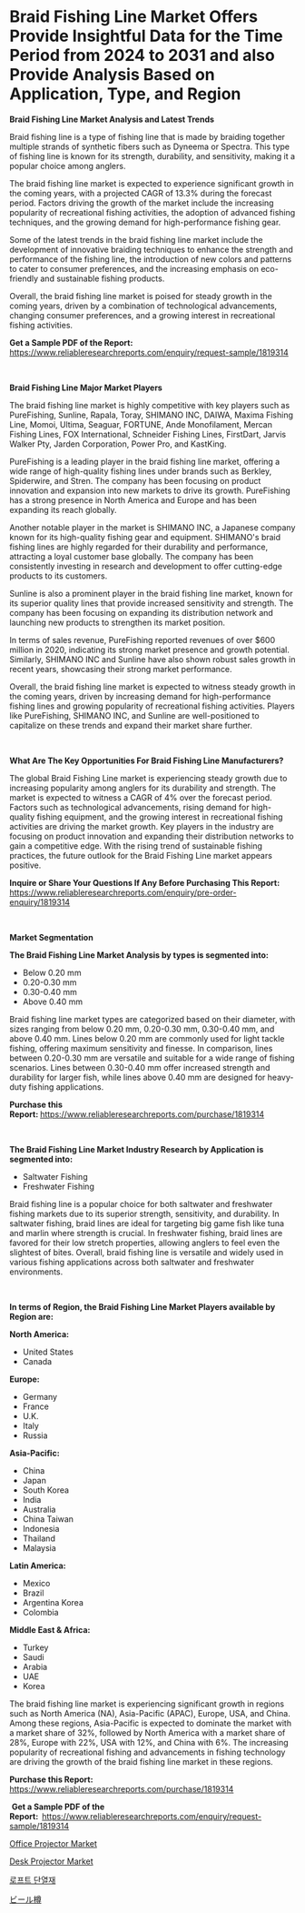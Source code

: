 <p><h1>Braid Fishing Line Market Offers Provide Insightful Data for the Time Period from 2024 to 2031 and also Provide Analysis Based on Application, Type, and Region</h1></p><p><strong>Braid Fishing Line Market Analysis and Latest Trends</strong></p>
<p><p>Braid fishing line is a type of fishing line that is made by braiding together multiple strands of synthetic fibers such as Dyneema or Spectra. This type of fishing line is known for its strength, durability, and sensitivity, making it a popular choice among anglers.</p><p>The braid fishing line market is expected to experience significant growth in the coming years, with a projected CAGR of 13.3% during the forecast period. Factors driving the growth of the market include the increasing popularity of recreational fishing activities, the adoption of advanced fishing techniques, and the growing demand for high-performance fishing gear.</p><p>Some of the latest trends in the braid fishing line market include the development of innovative braiding techniques to enhance the strength and performance of the fishing line, the introduction of new colors and patterns to cater to consumer preferences, and the increasing emphasis on eco-friendly and sustainable fishing products.</p><p>Overall, the braid fishing line market is poised for steady growth in the coming years, driven by a combination of technological advancements, changing consumer preferences, and a growing interest in recreational fishing activities.</p></p>
<p><strong>Get a Sample PDF of the Report:&nbsp;</strong> <a href="https://www.reliableresearchreports.com/enquiry/request-sample/1819314">https://www.reliableresearchreports.com/enquiry/request-sample/1819314</a></p>
<p>&nbsp;</p>
<p><strong>Braid Fishing Line Major Market Players</strong></p>
<p><p>The braid fishing line market is highly competitive with key players such as PureFishing, Sunline, Rapala, Toray, SHIMANO INC, DAIWA, Maxima Fishing Line, Momoi, Ultima, Seaguar, FORTUNE, Ande Monofilament, Mercan Fishing Lines, FOX International, Schneider Fishing Lines, FirstDart, Jarvis Walker Pty, Jarden Corporation, Power Pro, and KastKing.</p><p>PureFishing is a leading player in the braid fishing line market, offering a wide range of high-quality fishing lines under brands such as Berkley, Spiderwire, and Stren. The company has been focusing on product innovation and expansion into new markets to drive its growth. PureFishing has a strong presence in North America and Europe and has been expanding its reach globally.</p><p>Another notable player in the market is SHIMANO INC, a Japanese company known for its high-quality fishing gear and equipment. SHIMANO's braid fishing lines are highly regarded for their durability and performance, attracting a loyal customer base globally. The company has been consistently investing in research and development to offer cutting-edge products to its customers.</p><p>Sunline is also a prominent player in the braid fishing line market, known for its superior quality lines that provide increased sensitivity and strength. The company has been focusing on expanding its distribution network and launching new products to strengthen its market position.</p><p>In terms of sales revenue, PureFishing reported revenues of over $600 million in 2020, indicating its strong market presence and growth potential. Similarly, SHIMANO INC and Sunline have also shown robust sales growth in recent years, showcasing their strong market performance.</p><p>Overall, the braid fishing line market is expected to witness steady growth in the coming years, driven by increasing demand for high-performance fishing lines and growing popularity of recreational fishing activities. Players like PureFishing, SHIMANO INC, and Sunline are well-positioned to capitalize on these trends and expand their market share further.</p></p>
<p>&nbsp;</p>
<p><strong>What Are The Key Opportunities For Braid Fishing Line Manufacturers?</strong></p>
<p><p>The global Braid Fishing Line market is experiencing steady growth due to increasing popularity among anglers for its durability and strength. The market is expected to witness a CAGR of 4% over the forecast period. Factors such as technological advancements, rising demand for high-quality fishing equipment, and the growing interest in recreational fishing activities are driving the market growth. Key players in the industry are focusing on product innovation and expanding their distribution networks to gain a competitive edge. With the rising trend of sustainable fishing practices, the future outlook for the Braid Fishing Line market appears positive.</p></p>
<p><strong>Inquire or Share Your Questions If Any Before Purchasing This Report:</strong> <a href="https://www.reliableresearchreports.com/enquiry/pre-order-enquiry/1819314">https://www.reliableresearchreports.com/enquiry/pre-order-enquiry/1819314</a></p>
<p>&nbsp;</p>
<p><strong>Market Segmentation</strong></p>
<p><strong>The Braid Fishing Line Market Analysis by types is segmented into:</strong></p>
<p><ul><li>Below 0.20 mm</li><li>0.20-0.30 mm</li><li>0.30-0.40 mm</li><li>Above 0.40 mm</li></ul></p>
<p><p>Braid fishing line market types are categorized based on their diameter, with sizes ranging from below 0.20 mm, 0.20-0.30 mm, 0.30-0.40 mm, and above 0.40 mm. Lines below 0.20 mm are commonly used for light tackle fishing, offering maximum sensitivity and finesse. In comparison, lines between 0.20-0.30 mm are versatile and suitable for a wide range of fishing scenarios. Lines between 0.30-0.40 mm offer increased strength and durability for larger fish, while lines above 0.40 mm are designed for heavy-duty fishing applications.</p></p>
<p><strong>Purchase this Report:&nbsp;</strong><a href="https://www.reliableresearchreports.com/purchase/1819314">https://www.reliableresearchreports.com/purchase/1819314</a></p>
<p>&nbsp;</p>
<p><strong>The Braid Fishing Line Market Industry Research by Application is segmented into:</strong></p>
<p><ul><li>Saltwater Fishing</li><li>Freshwater Fishing</li></ul></p>
<p><p>Braid fishing line is a popular choice for both saltwater and freshwater fishing markets due to its superior strength, sensitivity, and durability. In saltwater fishing, braid lines are ideal for targeting big game fish like tuna and marlin where strength is crucial. In freshwater fishing, braid lines are favored for their low stretch properties, allowing anglers to feel even the slightest of bites. Overall, braid fishing line is versatile and widely used in various fishing applications across both saltwater and freshwater environments.</p></p>
<p>&nbsp;</p>
<p><strong>In terms of Region, the Braid Fishing Line Market Players available by Region are:</strong></p>
<p>
    <p> <strong> North America: </strong>
        <ul>
            <li>United States</li>
            <li>Canada</li>
        </ul>
        </p> 
    <p> <strong> Europe: </strong>
        <ul>
            <li>Germany</li>
            <li>France</li>
            <li>U.K.</li>
            <li>Italy</li>
            <li>Russia</li>
        </ul>
        </p> 
    <p> <strong> Asia-Pacific: </strong>
        <ul>
            <li>China</li>
            <li>Japan</li>
            <li>South Korea</li>
            <li>India</li>
            <li>Australia</li>
            <li>China Taiwan</li>
            <li>Indonesia</li>
            <li>Thailand</li>
            <li>Malaysia</li>
        </ul>
        </p> 
    <p> <strong> Latin America: </strong>
        <ul>
            <li>Mexico</li>
            <li>Brazil</li>
            <li>Argentina Korea</li>
            <li>Colombia</li>
        </ul>
        </p> 
    <p> <strong> Middle East & Africa: </strong>
        <ul>
            <li>Turkey</li>
            <li>Saudi</li>
            <li>Arabia</li>
            <li>UAE</li>
            <li>Korea</li>
        </ul>
    </p>
    </p>
<p><p>The braid fishing line market is experiencing significant growth in regions such as North America (NA), Asia-Pacific (APAC), Europe, USA, and China. Among these regions, Asia-Pacific is expected to dominate the market with a market share of 32%, followed by North America with a market share of 28%, Europe with 22%, USA with 12%, and China with 6%. The increasing popularity of recreational fishing and advancements in fishing technology are driving the growth of the braid fishing line market in these regions.</p></p>
<p><strong>Purchase this Report: </strong><a href="https://www.reliableresearchreports.com/purchase/1819314">https://www.reliableresearchreports.com/purchase/1819314</a></p>
<p>&nbsp;<strong>Get a Sample PDF of the Report:&nbsp;&nbsp;</strong><a href="https://www.reliableresearchreports.com/enquiry/request-sample/1819314">https://www.reliableresearchreports.com/enquiry/request-sample/1819314</a></p>
<p><strong></strong></p>
<p><p><a href="https://github.com/lylyparadise/Market-Research-Report-List-2/blob/main/office-projector-market.md">Office Projector Market</a></p><p><a href="https://github.com/johnbach50/Market-Research-Report-List-2/blob/main/desk-projector-market.md">Desk Projector Market</a></p><p><a href="https://github.com/idcefvhkdut6/Market-Research-Report-List-1/blob/main/37544723555.md">로프트 단열재</a></p><p><a href="https://github.com/zekaoe592392/Market-Research-Report-List-1/blob/main/42973513968.md">ビール樽</a></p></p>